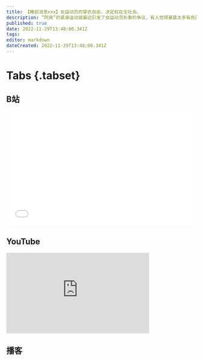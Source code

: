 ```yaml
---
title: 【睡前消息xxx】女运动员的穿衣自由，决定权在全社会。
description: “阿爽”的紧身运动装最近引发了女运动员形象的争议，有人觉得暴露太多有伤风化，有人觉得暴露的还不够。但无论哪一方赢得争论，都不等于女运动员享有穿衣自由。只要体育市场的主要观众还是男性，只要女运动员背后没有普通女性的参与做基础，女性运动装就必然成为某些男性文化的附属品。
published: true
date: 2022-11-29T13:48:00.341Z
tags: 
editor: markdown
dateCreated: 2022-11-29T13:48:00.341Z
---
```


# Tabs {.tabset}
## B站
<div style="position: relative; padding: 30% 45%;">
<iframe style="position: absolute; width: 100%; height: 100%; left: 0; top: 0;" src="//player.bilibili.com/player.html?&bvid=BV13R4y1Z7dA&page=1&as_wide=1&high_quality=1&danmaku=1" scrolling="no" border="0" frameborder="no" framespacing="0" allowfullscreen="true"></iframe>
</div>

## YouTube
<div style="position: relative; padding-bottom: calc(56.25% * 0.75); /* 16:9 */ width: 75%; height: 0;">
<iframe style="position: absolute; top: 0; left: 0; width: 100%; height: 100%;" src="https://www.youtube-nocookie.com/embed/5pSwcjDSrIo" title="YouTube video player" frameborder="0" allow="accelerometer; autoplay; clipboard-write; encrypted-media; gyroscope; picture-in-picture" allowfullscreen></iframe>
</div>
  
## 播客
<div class="podcast-player"></div>

# 

